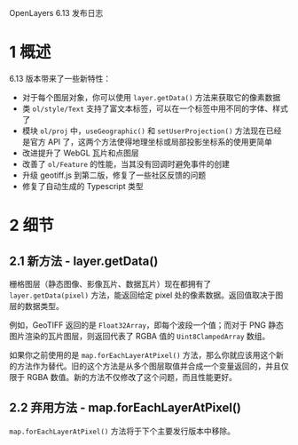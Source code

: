OpenLayers 6.13 发布日志

# 1 概述

6.13 版本带来了一些新特性：

- 对于每个图层对象，你可以使用 `layer.getData()` 方法来获取它的像素数据
- 类 `ol/style/Text` 支持了富文本标签，可以在一个标签中用不同的字体、样式了
- 模块 `ol/proj` 中，`useGeographic()` 和 `setUserProjection()` 方法现在已经是官方 API 了，这两个方法使得地理坐标或局部投影坐标系的使用更简单
- 改进提升了 WebGL 瓦片和点图层
- 改善了 `ol/Feature` 的性能，当其没有回调时避免事件的创建
- 升级 geotiff.js 到第二版，修复了一些社区反馈的问题
- 修复了自动生成的 Typescript 类型



# 2 细节

## 2.1 新方法 - layer.getData()

栅格图层（静态图像、影像瓦片、数据瓦片）现在都拥有了 `layer.getData(pixel)` 方法，能返回给定 pixel 处的像素数据。返回值取决于图层的数据类型。

例如，GeoTIFF 返回的是 `Float32Array`，即每个波段一个值；而对于 PNG 静态图片渲染的瓦片图层，则返回代表了 RGBA 值的 `Uint8ClampedArray` 数组。

如果你之前使用的是 `map.forEachLayerAtPixel()` 方法，那么你就应该用这个新的方法作为替代。旧的这个方法是从多个图层取值并合成一个变量返回的，并且仅限于 RGBA 数值。新的方法不仅修改了这个问题，而且性能更好。

## 2.2 弃用方法 - map.forEachLayerAtPixel()

`map.forEachLayerAtPixel()` 方法将于下个主要发行版本中移除。



